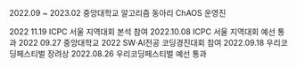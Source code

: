 
2022.09 ~ 2023.02 중앙대학교 알고리즘 동아리 ChAOS 운영진 

2022 11.19 ICPC 서울 지역대회 본석 참여
2022.10.08 ICPC 서울 지역대회 예선 통과
2022 09.27 중앙대학교 2022 SW‧AI전공 코딩경진대회 참여
2022.09.18 우리코딩페스티벌 장려상
2022.08.26 우리코딩페스티벌 예선 통과  
